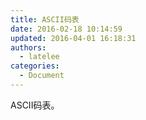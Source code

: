 ```yaml
---
title: ASCII码表
date: 2016-02-18 10:14:59
updated: 2016-04-01 16:18:31
authors:
  - latelee
categories:
  - Document
---
```


ASCII码表。  

